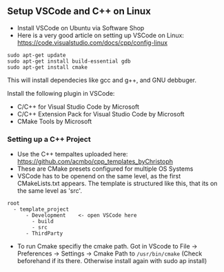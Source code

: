 ## Setup VSCode and C++ on Linux

- Install VSCode on Ubuntu via Software Shop
- Here is a very good article on setting up VSCode on Linux: https://code.visualstudio.com/docs/cpp/config-linux


```
sudo apt-get update
sudo apt-get install build-essential gdb
sudo apt-get install cmake
```

This will install dependecies like gcc and g++, and GNU debbuger.

Install the following plugin in VSCode:
- C/C++ for Visual Studio Code by Microsoft
- C/C++ Extension Pack for Visual Studio Code by Microsoft
- CMake Tools by Microsoft

### Setting up a C++ Project

- Use the C++ tempaltes uploaded here: https://github.com/acmbo/cpp_templates_byChristoph
- These are CMake presets configured for multiple OS Systems
- VSCode has to be openend on the same level, as the first CMakeLists.txt appears. The template is structured like this, that its on the same level as 'src'.

```
root
  - template_project
      - Development    <- open VSCode here
        - build
        - src
      - ThirdParty
```

- To run Cmake specifiy the cmake path. Got in VScode to File -> Preferences -> Settings -> Cmake Path to `/usr/bin/cmake` (Check beforehand if its there. Otherwise install again with sudo ap install)

